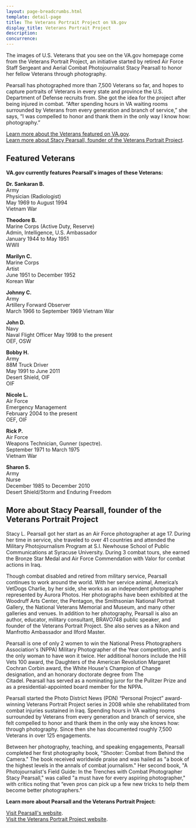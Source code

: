 ```yaml
---
layout: page-breadcrumbs.html
template: detail-page
title: The Veterans Portrait Project on VA.gov
display_title: Veterans Portrait Project
description:
concurrence:
---
```


<div class="va-introtext">
The images of U.S. Veterans that you see on the VA.gov homepage come from the Veterans Portrait Project, an initiative started by retired Air Force Staff Sergeant and Aerial Combat Photojournalist Stacy Pearsall to honor her fellow Veterans through photography.  
</div>

Pearsall has photographed more than 7,500 Veterans so far, and hopes to capture portraits of Veterans in every state and province the U.S. Department of Defense recruits from. She got the idea for the project after being injured in combat. “After spending hours in VA waiting rooms surrounded by Veterans from every generation and branch of service,” she says, “I was compelled to honor and thank them in the only way I know how: photography.”

[Learn more about the Veterans featured on VA.gov](#veterans). <br>
[Learn more about Stacy Pearsall, founder of the Veterans Portrait Project](#pearsall).

<h2 id="veterans">Featured Veterans</h2> 

**VA.gov currently features Pearsall's images of these Veterans:**

**Dr. Sankaran B.** <br>
Army <br>
Physician (Radiologist) <br>
May 1969 to August 1994 <br>
Vietnam War <br>

**Theodore B.** <br>
Marine Corps (Active Duty, Reserve) <br>
Admin, Intelligence, U.S. Ambassador <br>
January 1944 to May 1951 <br>
WWII <br>

**Marilyn C.** <br>
Marine Corps <br>
Artist <br>
June 1951 to December 1952 <br>
Korean War <br>

**Johnny C.** <br>
Army <br>
Artillery Forward Observer <br>
March 1966 to September 1969
Vietnam War <br>

**John D.** <br>
Navy <br>
Naval Flight Officer
May 1998 to the present <br>
OEF, OSW <br>
 
**Bobby H.** <br>
Army <br>
88M Truck Driver <br>
May 1991 to June 2011 <br>
Desert Shield, OIF <br>
OIF <br>

**Nicole L.** <br>
Air Force <br>
Emergency Management <br>
February 2004 to the present <br>
OEF, OIF <br>

**Rick P.** <br>
Air Force <br>
Weapons Technician, Gunner (spectre). <br>
September 1971 to March 1975 <br>
Vietnam War <br>

**Sharon S.** <br>
Army <br>
Nurse <br>
December 1985 to December 2010 <br>
Desert Shield/Storm and Enduring Freedom<br>

<h2 id="pearsall">More about Stacy Pearsall, founder of the Veterans Portrait Project</h2> 

Stacy L. Pearsall got her start as an Air Force photographer at age 17. During her time in service, she traveled to over 41 countries and attended the Military Photojournalism Program at S.I. Newhouse School of Public Communications at Syracuse University. During 3 combat tours, she earned the Bronze Star Medal and Air Force Commendation with Valor for combat actions in Iraq. 

Though combat disabled and retired from military service, Pearsall continues to work around the world. With her service animal, America’s VetDogs Charlie, by her side, she works as an independent photographer represented by Aurora Photos. Her photographs have been exhibited at the Woodruff Arts Center, the Pentagon, the Smithsonian National Portrait Gallery, the National Veterans Memorial and Museum, and many other galleries and venues. In addition to her photography, Pearsall is also an author, educator, military consultant, BRAVO748 public speaker, and founder of the Veterans Portrait Project. She also serves as a Nikon and Manfrotto Ambassador and Ilford Master.

Pearsall is one of only 2 women to win the National Press Photographers Association's (NPPA) Military Photographer of the Year competition, and is the only woman to have won it twice. Her additional honors include the Hill Vets 100 award, the Daughters of the American Revolution Margaret Cochran Corbin award, the White House's Champion of Change designation, and an honorary doctorate degree from The Citadel. Pearsall has served as a nominating juror for the Pulitzer Prize and as a presidential-appointed board member for the NPPA.

Pearsall started the Photo District News (PDN) “Personal Project” award-winning Veterans Portrait Project series in 2008 while she rehabilitated from combat injuries sustained in Iraq. Spending hours in VA waiting rooms surrounded by Veterans from every generation and branch of service, she felt compelled to honor and thank them in the only way she knows how: through photography. Since then she has documented roughly 7,500 Veterans in over 125 engagements.

Between her photography, teaching, and speaking engagements, Pearsall completed her first photography book, "Shooter: Combat from Behind the Camera." The book received worldwide praise and was hailed as "a book of the highest levels in the annals of combat journalism." Her second book, "A Photojournalist's Field Guide: In the Trenches with Combat Photographer Stacy Pearsall," was called "a must have for every aspiring photographer," with critics noting that “even pros can pick up a few new tricks to help them become better photographers.”

**Learn more about Pearsall and the Veterans Portrait Project:**

[Visit Pearsall's website](https://www.stacypearsall.com). <br>
[Visit the Veterans Portrait Project website](http://www.veteransportraitproject.com). <br>
